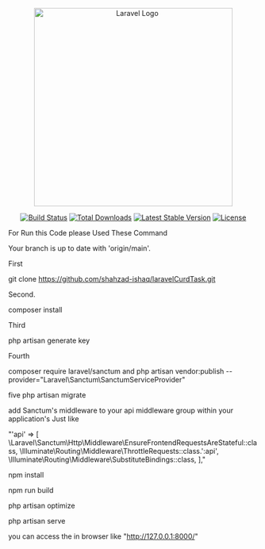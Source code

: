 <p align="center"><a href="https://laravel.com" target="_blank"><img src="https://raw.githubusercontent.com/laravel/art/master/logo-lockup/5%20SVG/2%20CMYK/1%20Full%20Color/laravel-logolockup-cmyk-red.svg" width="400" alt="Laravel Logo"></a></p>

<p align="center">
<a href="https://github.com/laravel/framework/actions"><img src="https://github.com/laravel/framework/workflows/tests/badge.svg" alt="Build Status"></a>
<a href="https://packagist.org/packages/laravel/framework"><img src="https://img.shields.io/packagist/dt/laravel/framework" alt="Total Downloads"></a>
<a href="https://packagist.org/packages/laravel/framework"><img src="https://img.shields.io/packagist/v/laravel/framework" alt="Latest Stable Version"></a>
<a href="https://packagist.org/packages/laravel/framework"><img src="https://img.shields.io/packagist/l/laravel/framework" alt="License"></a>
</p>
 For Run this Code please Used These Command

 Your branch is up to date with 'origin/main'.

First 

git clone https://github.com/shahzad-ishaq/laravelCurdTask.git

Second.

composer install

Third 

php artisan generate key

Fourth

composer require laravel/sanctum
and 
php artisan vendor:publish --provider="Laravel\Sanctum\SanctumServiceProvider"

five 
php artisan migrate


add Sanctum's middleware to your api middleware group within your application's
Just like 

"'api' => [
    \Laravel\Sanctum\Http\Middleware\EnsureFrontendRequestsAreStateful::class,
    \Illuminate\Routing\Middleware\ThrottleRequests::class.':api',
    \Illuminate\Routing\Middleware\SubstituteBindings::class,
],"


 npm install

 npm run build

 php artisan optimize

 php artisan serve
 
 you can access the in browser like "http://127.0.0.1:8000/"